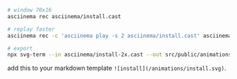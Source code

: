 ```bash
# window 70x16
asciinema rec asciinema/install.cast

# replay faster
asciinema rec -c 'asciinema play -s 2 asciinema/install.cast' asciinema/install-2x.cast

# export
npx svg-term --in asciinema/install-2x.cast --out src/public/animations/install.svg --window
```

add this to your markdown template `![install](/animations/install.svg)`.
